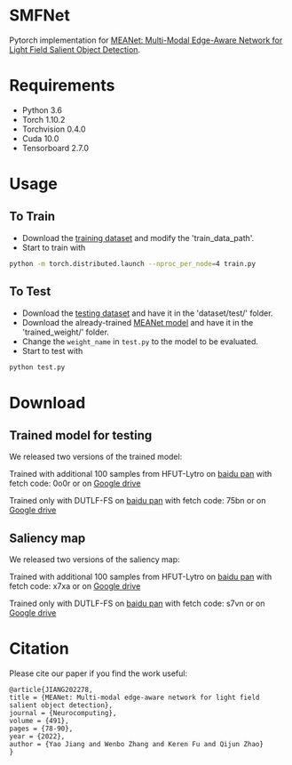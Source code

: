 
# SMFNet

Pytorch implementation for [MEANet:  Multi-Modal Edge-Aware Network for Light Field Salient Object Detection](https://www.sciencedirect.com/science/article/pii/S0925231222003502).


# Requirements
* Python 3.6 <br>
* Torch 1.10.2 <br>
* Torchvision 0.4.0 <br>
* Cuda 10.0 <br>
* Tensorboard 2.7.0

# Usage

## To Train 
* Download the [training dataset](https://github.com/kerenfu/LFSOD-Survey) and modify the 'train_data_path'.
* Start to train with
```sh
python -m torch.distributed.launch --nproc_per_node=4 train.py 
```

## To Test
* Download the [testing dataset](https://github.com/kerenfu/LFSOD-Survey) and have it in the 'dataset/test/' folder. 
* Download the already-trained [MEANet model](#trained-model-for-testing) and have it in the 'trained_weight/' folder.
* Change the `weight_name` in `test.py` to the model to be evaluated.
* Start to test with
```sh
python test.py  
```

# Download

## Trained model for testing
We released two versions of the trained model: 

Trained with additional 100 samples from HFUT-Lytro on [baidu pan](https://pan.baidu.com/s/1kd2ZjhwNcB4cEdGFwIUgUg?pwd=0o0r) with fetch code: 0o0r or on [Google drive](https://drive.google.com/file/d/1TN0qfKz79zfBfgG1uaUv-9L-iO0bgALf/view?usp=share_link)

Trained only with DUTLF-FS on [baidu pan](https://pan.baidu.com/s/1f_lBt1tebq9oQzIeknw9cg?pwd=75bn) with fetch code: 75bn or on [Google drive](https://drive.google.com/file/d/13O7yvVBj7onGCCE5dRrWwWJmaJla_Llo/view?usp=share_link)

## Saliency map
We released two versions of the saliency map: 

Trained with additional 100 samples from HFUT-Lytro on [baidu pan](https://pan.baidu.com/s/1SR6wXKgpBfw9izsZlI4lXw?pwd=x7xa) with fetch code: x7xa or on [Google drive](https://drive.google.com/file/d/1--aNySTqR-QHi_2iO4H8B8DnPttwl2Nh/view?usp=sharing)

Trained only with DUTLF-FS on [baidu pan](https://pan.baidu.com/s/1luKlhBIXL0HdqxwbZZkgqg?pwd=s7vn) with fetch code: s7vn or on [Google drive](https://drive.google.com/file/d/1c5CIpZWOrECslIOIl0ZewH7dKw6tZT7i/view?usp=share_link)


# Citation
Please cite our paper if you find the work useful: 

    @article{JIANG202278,
    title = {MEANet: Multi-modal edge-aware network for light field salient object detection},
    journal = {Neurocomputing},
    volume = {491},
    pages = {78-90},
    year = {2022},
    author = {Yao Jiang and Wenbo Zhang and Keren Fu and Qijun Zhao}
    }
